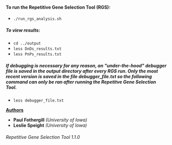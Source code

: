 #### To run the Repetitive Gene Selection Tool (RGS):
- ```./run_rgs_analysis.sh```

##### To view results:
- ```cd ../output```
- ```less DnDs_results.txt```
- ```less PnPs_results.txt```

##### If debugging is necessary for any reason, an "under-the-hood" debugger file is saved in the output directory after every RGS run. Only the most recent version is saved in the file debugger_file.txt so the following command can only be ran **after** running the Repetitve Gene Selection Tool.

- ```less debugger_file.txt``` 

<span style="text-decoration: underline">**Authors**</span>
+ **Paul Fothergill** *(University of Iowa)*
+ **Leslie Speight** *(University of Iowa)*

###### *Repetitive Gene Selection Tool 1.1.0*
